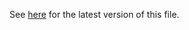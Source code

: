 See [here](https://github.com/codehub-learn/development-environment-setup/blob/main/xunit.md) for the latest version of this file.
